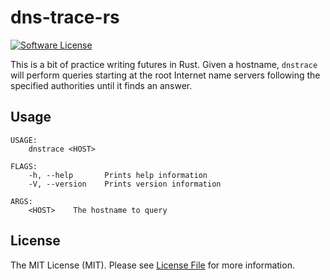 dns-trace-rs
============

[![Software License][ico-license]](LICENSE.md)

This is a bit of practice writing futures in Rust. Given a hostname, `dnstrace` will perform queries starting at the root Internet name servers following the specified authorities until it finds an answer.

Usage
-----

```
USAGE:
    dnstrace <HOST>

FLAGS:
    -h, --help       Prints help information
    -V, --version    Prints version information

ARGS:
    <HOST>    The hostname to query
```

## License

The MIT License (MIT). Please see [License File](LICENSE.md) for more information.

[ico-license]: https://img.shields.io/badge/license-MIT-brightgreen.svg?style=flat-square
